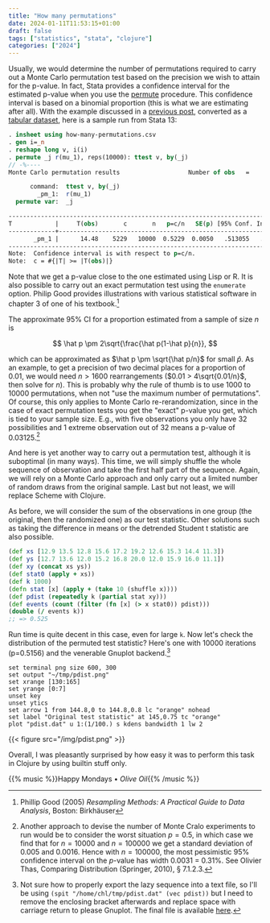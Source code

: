 ```yaml
---
title: "How many permutations"
date: 2024-01-11T11:53:15+01:00
draft: false
tags: ["statistics", "stata", "clojure"]
categories: ["2024"]
---
```


Usually, we would determine the number of permutations required to carry out a Monte Carlo permutation test based on the precision we wish to attain for the p-value. In fact, Stata provides a confidence interval for the estimated p-value when you use the [permute](https://www.stata.com/manuals/rpermute.pdf) procedure. This confidence interval is based on a binomial proportion (this is what we are estimating after all). With the example discussed in a [previous post](/post/permutation-test-in-lisp/), converted as a [tabular dataset](/pub/how-many-permutations.csv), here is a sample run from Stata 13:

```stata
. insheet using how-many-permutations.csv
. gen i=_n
. reshape long v, i(i)
. permute _j r(mu_1), reps(10000): ttest v, by(_j)
// -%----
Monte Carlo permutation results                   Number of obs   =         20

      command:  ttest v, by(_j)
        _pm_1:  r(mu_1)
  permute var:  _j

------------------------------------------------------------------------------
T            |     T(obs)       c       n   p=c/n   SE(p) [95% Conf. Interval]
-------------+----------------------------------------------------------------
       _pm_1 |      14.48    5229   10000  0.5229  0.0050   .513055   .5327317
------------------------------------------------------------------------------
Note:  Confidence interval is with respect to p=c/n.
Note:  c = #{|T| >= |T(obs)|}
```

Note that we get a p-value close to the one estimated using Lisp or R. It is also possible to carry out an exact permutation test using the `enumerate` option. Philip Good provides illustrations with various statistical software in chapter 3 of one of his textbook.[^1]

The approximate 95% CI for a proportion estimated from a sample of size $n$ is

$$ \hat p \pm 2\sqrt{\frac{\hat p(1-\hat p}{n}}, $$

which can be approximated as $\hat p \pm \sqrt{\hat p/n}$ for small $\hat p$. As an example, to get a precision of two decimal places for a proportion of 0.01, we would need $n > 1600$ rearrangements ($0.01 > 4\sqrt{0.01/n}$, then solve for $n$). This is probably why the rule of thumb is to use 1000 to 10000 permutations, when not "use the maximum number of permutations". Of course, this only applies to Monte Carlo re-rerandomization, since in the case of exact permutation tests you get the "exact" p-value you get, which is tied to your sample size. E.g., with five observations you only have 32 possibilities and 1 extreme observation out of 32 means a p-value of 0.03125.[^2]

And here is yet another way to carry out a permutation test, although it is suboptimal (in many ways). This time, we will simply shuffle the whole sequence of observation and take the first half part of the sequence. Again, we will rely on a Monte Carlo approach and only carry out a limited number of random draws from the original sample. Last but not least, we will replace Scheme with Clojure.

As before, we will consider the sum of the observations in one group (the original, then the randomized one) as our test statistic. Other solutions such as taking the difference in means or the detrended Student t statistic are also possible.

```clojure
(def xs [12.9 13.5 12.8 15.6 17.2 19.2 12.6 15.3 14.4 11.3])
(def ys [12.7 13.6 12.0 15.2 16.8 20.0 12.0 15.9 16.0 11.1])
(def xy (concat xs ys))
(def stat0 (apply + xs))
(def k 1000)
(defn stat [x] (apply + (take 10 (shuffle x))))
(def pdist (repeatedly k (partial stat xy)))
(def events (count (filter (fn [x] (> x stat0)) pdist)))
(double (/ events k))
;; => 0.525
```

Run time is quite decent in this case, even for large `k`. Now let's check the distribution of the permuted test statistic? Here's one with 10000 iterations (p=0.5156) and the venerable Gnuplot backend.[^3]

```shell
set terminal png size 600, 300
set output "~/tmp/pdist.png"
set xrange [130:165]
set yrange [0:7]
unset key
unset ytics
set arrow 1 from 144.8,0 to 144.8,0.8 lc "orange" nohead
set label "Original test statistic" at 145,0.75 tc "orange"
plot "pdist.dat" u 1:(1/100.) s kdens bandwidth 1 lw 2
```

{{< figure src="/img/pdist.png" >}}

Overall, I was pleasantly surprised by how easy it was to perform this task in Clojure by using builtin stuff only.

{{% music %}}Happy Mondays • _Olive Oil_{{% /music %}}

[^1]: Phillip Good (2005) _Resampling Methods: A Practical Guide to Data Analysis_, Boston: Birkhäuser
[^2]: Another approach to devise the number of Monte Cralo experiments to run would be to consider the worst situation $p=0.5$, in which case we find that for $n=10000$ and $n=100000$ we get a standard deviation of 0.005 and 0.0016. Hence with $n=100000$, the most pessimistic 95% confidence interval on the $p$-value has width 0.0031 = 0.31%. See Olivier Thas, Comparing Distribution (Springer, 2010), § 7.1.2.3.
[^3]: Not sure how to properly export the lazy sequence into a text file, so I'll be using `(spit "/home/chl/tmp/pdist.dat" (vec pdist))` but I need to remove the enclosing bracket afterwards and replace space with carriage return to please Gnuplot. The final file is available [here](/pub/pdist.dat).
